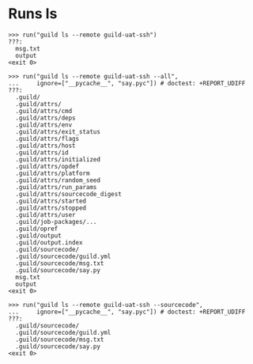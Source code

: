 # Runs ls

    >>> run("guild ls --remote guild-uat-ssh")
    ???:
      msg.txt
      output
    <exit 0>

    >>> run("guild ls --remote guild-uat-ssh --all",
    ...     ignore=["__pycache__", "say.pyc"]) # doctest: +REPORT_UDIFF
    ???:
      .guild/
      .guild/attrs/
      .guild/attrs/cmd
      .guild/attrs/deps
      .guild/attrs/env
      .guild/attrs/exit_status
      .guild/attrs/flags
      .guild/attrs/host
      .guild/attrs/id
      .guild/attrs/initialized
      .guild/attrs/opdef
      .guild/attrs/platform
      .guild/attrs/random_seed
      .guild/attrs/run_params
      .guild/attrs/sourcecode_digest
      .guild/attrs/started
      .guild/attrs/stopped
      .guild/attrs/user
      .guild/job-packages/...
      .guild/opref
      .guild/output
      .guild/output.index
      .guild/sourcecode/
      .guild/sourcecode/guild.yml
      .guild/sourcecode/msg.txt
      .guild/sourcecode/say.py
      msg.txt
      output
    <exit 0>

    >>> run("guild ls --remote guild-uat-ssh --sourcecode",
    ...     ignore=["__pycache__", "say.pyc"]) # doctest: +REPORT_UDIFF
    ???:
      .guild/sourcecode/
      .guild/sourcecode/guild.yml
      .guild/sourcecode/msg.txt
      .guild/sourcecode/say.py
    <exit 0>
